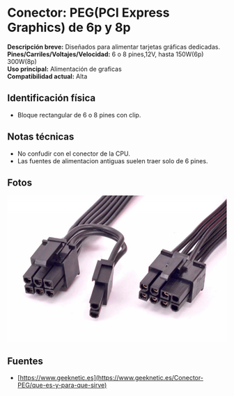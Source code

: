 
# Conector: PEG(PCI Express Graphics) de 6p y 8p

**Descripción breve:** Diseñados para alimentar tarjetas gráficas dedicadas.<br> 
**Pines/Carriles/Voltajes/Velocidad:** 6 o 8 pines,12V, hasta 150W(6p) 300W(8p) <br> 
**Uso principal:** Alimentación de graficas<br> 
**Compatibilidad actual:** Alta

## Identificación física
- Bloque rectangular de 6 o 8 pines con clip.

## Notas técnicas
- No confudir con el conector de la CPU.
- Las fuentes de alimentacion antiguas suelen traer solo de 6 pines.

## Fotos
![ATX 24p](../../../assets/img/10-conectores_internos/peg.png)

## Fuentes
- [https://www.geeknetic.es](https://www.geeknetic.es/Conector-PEG/que-es-y-para-que-sirve)
